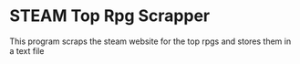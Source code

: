 # STEAM Top Rpg Scrapper
This program scraps the steam website for the top rpgs and stores them in a text file
